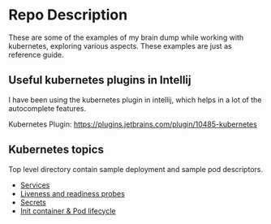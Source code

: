 # Repo Description


These are some of the examples of my brain dump while working with kubernetes, exploring various aspects.
These examples are just as reference guide.


Useful kubernetes plugins in Intellij
---

I have been using the kubernetes plugin in intellij, which helps in a lot of the autocomplete features. 

Kubernetes Plugin: https://plugins.jetbrains.com/plugin/10485-kubernetes


Kubernetes topics
--
Top level directory contain sample deployment and sample pod descriptors.

* [ Services ](kubernetes/services)
* [ Liveness  and readiness probes ](kubernetes/liveness-readiness-probes/)
* [ Secrets](kubernetes/secrets)
* [ Init container & Pod lifecycle](kubernetes/pod-lifecycle)
